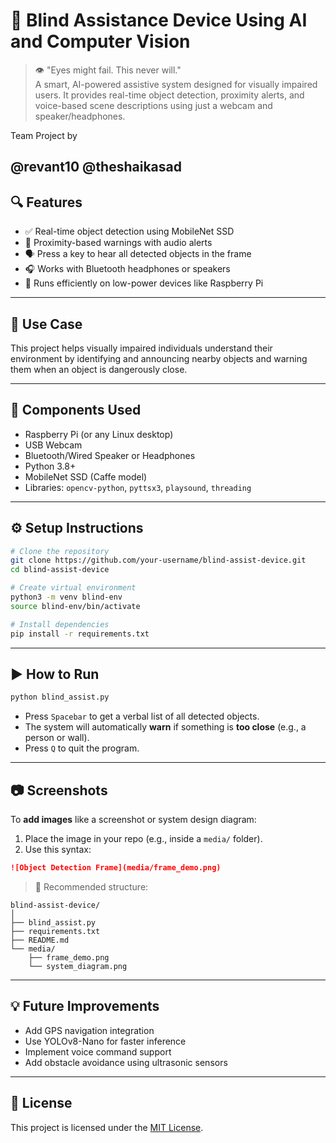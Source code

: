  # 🧠 Blind Assistance Device Using AI and Computer Vision

> 👁️ "Eyes might fail. This never will."  
A smart, AI-powered assistive system designed for visually impaired users. It provides real-time object detection, proximity alerts, and voice-based scene descriptions using just a webcam and speaker/headphones.

Team Project by 

@revant10
@theshaikasad 
---

## 🔍 Features

- ✅ Real-time object detection using MobileNet SSD
- 🎯 Proximity-based warnings with audio alerts
- 🗣️ Press a key to hear all detected objects in the frame
- 🎧 Works with Bluetooth headphones or speakers
- 🧠 Runs efficiently on low-power devices like Raspberry Pi

---

## 🎯 Use Case

This project helps visually impaired individuals understand their environment by identifying and announcing nearby objects and warning them when an object is dangerously close.

---

## 🧰 Components Used

- Raspberry Pi (or any Linux desktop)
- USB Webcam
- Bluetooth/Wired Speaker or Headphones
- Python 3.8+
- MobileNet SSD (Caffe model)
- Libraries: `opencv-python`, `pyttsx3`, `playsound`, `threading`

---

## ⚙️ Setup Instructions

```bash
# Clone the repository
git clone https://github.com/your-username/blind-assist-device.git
cd blind-assist-device

# Create virtual environment
python3 -m venv blind-env
source blind-env/bin/activate

# Install dependencies
pip install -r requirements.txt
```

---

## ▶️ How to Run

```bash
python blind_assist.py
```

- Press `Spacebar` to get a verbal list of all detected objects.
- The system will automatically **warn** if something is **too close** (e.g., a person or wall).
- Press `Q` to quit the program.

---

## 📷 Screenshots

To **add images** like a screenshot or system design diagram:

1. Place the image in your repo (e.g., inside a `media/` folder).
2. Use this syntax:

```markdown
![Object Detection Frame](media/frame_demo.png)
```

> 📌 Recommended structure:
```
blind-assist-device/
│
├── blind_assist.py
├── requirements.txt
├── README.md
└── media/
    ├── frame_demo.png
    └── system_diagram.png
```

---

## 💡 Future Improvements

- Add GPS navigation integration
- Use YOLOv8-Nano for faster inference
- Implement voice command support
- Add obstacle avoidance using ultrasonic sensors

---

## 📄 License

This project is licensed under the [MIT License](LICENSE).
